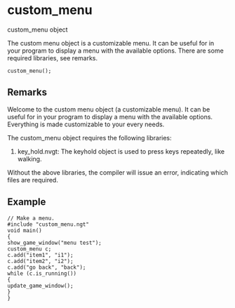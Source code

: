 # custom_menu

custom_menu object

The custom menu object is a customizable menu. It can be useful for in your program to display a menu with the available options. There are some required libraries, see remarks.

`custom_menu();`

## Remarks

Welcome to the custom menu object (a customizable menu). It can be useful for in your program to display a menu with the available options. Everything is made customizable to your every needs.

The custom_menu object requires the following libraries:

1. key_hold.nvgt: The keyhold object is used to press keys repeatedly, like walking.



Without the above libraries, the compiler will issue an error, indicating which files are required.

## Example

```
// Make a menu.
#include "custom_menu.ngt"
void main()
{
show_game_window("menu test");
custom_menu c;
c.add("item1", "i1");
c.add("item2", "i2");
c.add("go back", "back");
while (c.is_running())
{
update_game_window();
}
}
```
